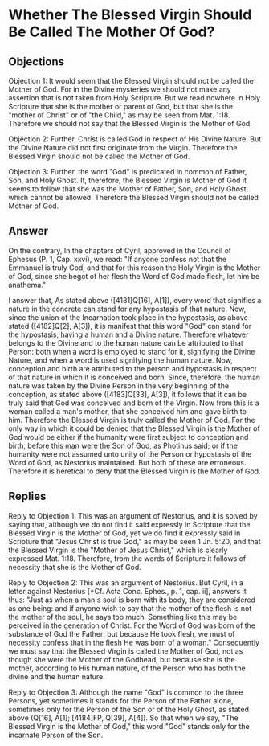# Whether The Blessed Virgin Should Be Called The Mother Of God?

## Objections

Objection 1: It would seem that the Blessed Virgin should not be called the Mother of God. For in the Divine mysteries we should not make any assertion that is not taken from Holy Scripture. But we read nowhere in Holy Scripture that she is the mother or parent of God, but that she is the "mother of Christ" or of "the Child," as may be seen from Mat. 1:18. Therefore we should not say that the Blessed Virgin is the Mother of God.

Objection 2: Further, Christ is called God in respect of His Divine Nature. But the Divine Nature did not first originate from the Virgin. Therefore the Blessed Virgin should not be called the Mother of God.

Objection 3: Further, the word "God" is predicated in common of Father, Son, and Holy Ghost. If, therefore, the Blessed Virgin is Mother of God it seems to follow that she was the Mother of Father, Son, and Holy Ghost, which cannot be allowed. Therefore the Blessed Virgin should not be called Mother of God.

## Answer

On the contrary, In the chapters of Cyril, approved in the Council of Ephesus (P. 1, Cap. xxvi), we read: "If anyone confess not that the Emmanuel is truly God, and that for this reason the Holy Virgin is the Mother of God, since she begot of her flesh the Word of God made flesh, let him be anathema."

I answer that, As stated above ([4181]Q[16], A[1]), every word that signifies a nature in the concrete can stand for any hypostasis of that nature. Now, since the union of the Incarnation took place in the hypostasis, as above stated ([4182]Q[2], A[3]), it is manifest that this word "God" can stand for the hypostasis, having a human and a Divine nature. Therefore whatever belongs to the Divine and to the human nature can be attributed to that Person: both when a word is employed to stand for it, signifying the Divine Nature, and when a word is used signifying the human nature. Now, conception and birth are attributed to the person and hypostasis in respect of that nature in which it is conceived and born. Since, therefore, the human nature was taken by the Divine Person in the very beginning of the conception, as stated above ([4183]Q[33], A[3]), it follows that it can be truly said that God was conceived and born of the Virgin. Now from this is a woman called a man's mother, that she conceived him and gave birth to him. Therefore the Blessed Virgin is truly called the Mother of God. For the only way in which it could be denied that the Blessed Virgin is the Mother of God would be either if the humanity were first subject to conception and birth, before this man were the Son of God, as Photinus said; or if the humanity were not assumed unto unity of the Person or hypostasis of the Word of God, as Nestorius maintained. But both of these are erroneous. Therefore it is heretical to deny that the Blessed Virgin is the Mother of God.

## Replies

Reply to Objection 1: This was an argument of Nestorius, and it is solved by saying that, although we do not find it said expressly in Scripture that the Blessed Virgin is the Mother of God, yet we do find it expressly said in Scripture that "Jesus Christ is true God," as may be seen 1 Jn. 5:20, and that the Blessed Virgin is the "Mother of Jesus Christ," which is clearly expressed Mat. 1:18. Therefore, from the words of Scripture it follows of necessity that she is the Mother of God.

Reply to Objection 2: This was an argument of Nestorius. But Cyril, in a letter against Nestorius [*Cf. Acta Conc. Ephes., p. 1, cap. ii], answers it thus: "Just as when a man's soul is born with its body, they are considered as one being: and if anyone wish to say that the mother of the flesh is not the mother of the soul, he says too much. Something like this may be perceived in the generation of Christ. For the Word of God was born of the substance of God the Father: but because He took flesh, we must of necessity confess that in the flesh He was born of a woman." Consequently we must say that the Blessed Virgin is called the Mother of God, not as though she were the Mother of the Godhead, but because she is the mother, according to His human nature, of the Person who has both the divine and the human nature.

Reply to Objection 3: Although the name "God" is common to the three Persons, yet sometimes it stands for the Person of the Father alone, sometimes only for the Person of the Son or of the Holy Ghost, as stated above (Q[16], A[1]; [4184]FP, Q[39], A[4]). So that when we say, "The Blessed Virgin is the Mother of God," this word "God" stands only for the incarnate Person of the Son.